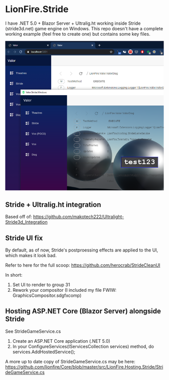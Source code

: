 # LionFire.Stride

I have .NET 5.0 + Blazor Server + Ultralig.ht working inside Stride (stride3d.net) game engine on Windows.  This repo doesn't have a complete working example (feel free to create one) but contains some key files.

![screenshot](screenshots/BrowserAndStride.png "Blazor Server in Stride")

## Stride + Ultralig.ht integration

Based off of: https://github.com/makotech222/Ultralight-Stride3d_Integration

## Stride UI fix

By default, as of now, Stride's postproessing effects are applied to the UI, which makes it look bad.

Refer to here for the full scoop: https://github.com/herocrab/StrideCleanUI

In short:

 1. Set UI to render to group 31
 2. Rework your compositor (I included my file FWIW: GraphicsCompositor.sdgfxcomp)

## Hosting ASP.NET Core (Blazor Server) alongside Stride

See StrideGameService.cs

 1. Create an ASP.NET Core application (.NET 5.0)
 2. In your ConfigureServices(IServicesCollection services) method, do  services.AddHostedService<StrideGameService>();

A more up to date copy of StrideGameService.cs may be here: 
https://github.com/lionfire/Core/blob/master/src/LionFire.Hosting.Stride/StrideGameService.cs
